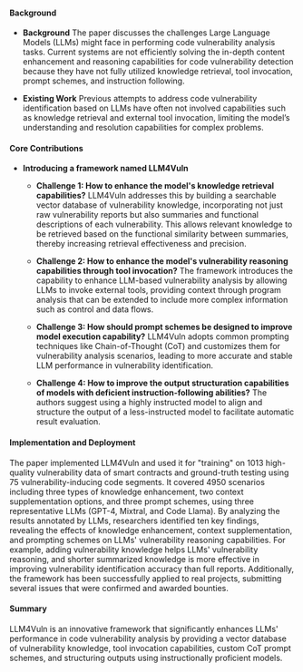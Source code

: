 #### Background
- **Background**
    The paper discusses the challenges Large Language Models (LLMs) might face in performing code vulnerability analysis tasks. Current systems are not efficiently solving the in-depth content enhancement and reasoning capabilities for code vulnerability detection because they have not fully utilized knowledge retrieval, tool invocation, prompt schemes, and instruction following.

- **Existing Work**
    Previous attempts to address code vulnerability identification based on LLMs have often not involved capabilities such as knowledge retrieval and external tool invocation, limiting the model’s understanding and resolution capabilities for complex problems.

#### Core Contributions
- **Introducing a framework named LLM4Vuln**
    - **Challenge 1: How to enhance the model's knowledge retrieval capabilities?**
        LLM4Vuln addresses this by building a searchable vector database of vulnerability knowledge, incorporating not just raw vulnerability reports but also summaries and functional descriptions of each vulnerability. This allows relevant knowledge to be retrieved based on the functional similarity between summaries, thereby increasing retrieval effectiveness and precision.

    - **Challenge 2: How to enhance the model's vulnerability reasoning capabilities through tool invocation?**
        The framework introduces the capability to enhance LLM-based vulnerability analysis by allowing LLMs to invoke external tools, providing context through program analysis that can be extended to include more complex information such as control and data flows.

    - **Challenge 3: How should prompt schemes be designed to improve model execution capability?**
        LLM4Vuln adopts common prompting techniques like Chain-of-Thought (CoT) and customizes them for vulnerability analysis scenarios, leading to more accurate and stable LLM performance in vulnerability identification.

    - **Challenge 4: How to improve the output structuration capabilities of models with deficient instruction-following abilities?**
        The authors suggest using a highly instructed model to align and structure the output of a less-instructed model to facilitate automatic result evaluation.

#### Implementation and Deployment
The paper implemented LLM4Vuln and used it for "training" on 1013 high-quality vulnerability data of smart contracts and ground-truth testing using 75 vulnerability-inducing code segments. It covered 4950 scenarios including three types of knowledge enhancement, two context supplementation options, and three prompt schemes, using three representative LLMs (GPT-4, Mixtral, and Code Llama). By analyzing the results annotated by LLMs, researchers identified ten key findings, revealing the effects of knowledge enhancement, context supplementation, and prompting schemes on LLMs' vulnerability reasoning capabilities. For example, adding vulnerability knowledge helps LLMs' vulnerability reasoning, and shorter summarized knowledge is more effective in improving vulnerability identification accuracy than full reports. Additionally, the framework has been successfully applied to real projects, submitting several issues that were confirmed and awarded bounties.

#### Summary
LLM4Vuln is an innovative framework that significantly enhances LLMs' performance in code vulnerability analysis by providing a vector database of vulnerability knowledge, tool invocation capabilities, custom CoT prompt schemes, and structuring outputs using instructionally proficient models.